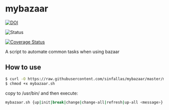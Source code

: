 mybazaar
========

[![DOI](https://zenodo.org/badge/4102/sinfallas/mybazaar.svg)](https://zenodo.org/badge/latestdoi/4102/sinfallas/mybazaar)

![Status](https://travis-ci.org/sinfallas/mybazaar.svg) 

[![Coverage Status](https://coveralls.io/repos/sinfallas/mybazaar/badge.svg?branch=master&service=github)](https://coveralls.io/github/sinfallas/mybazaar?branch=master)

A script to automate common tasks when using bazaar

## How to use

```bash
$ curl -O https://raw.githubusercontent.com/sinfallas/mybazaar/master/mybazaar.sh
$ chmod +x mybazaar.sh
```
copy to /usr/bin/ and then execute:

```bash
mybazaar.sh {up|init|break|change|change-all|refresh|up-all <message>}
```
